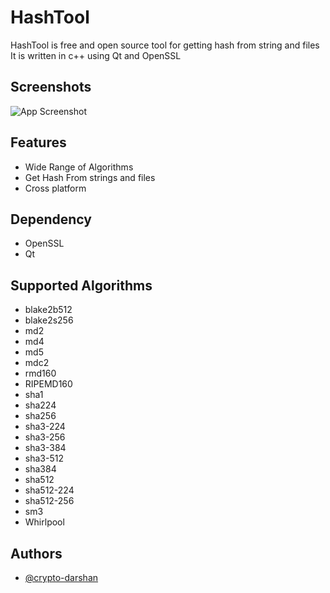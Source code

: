 
# HashTool
HashTool is free and open source tool for getting hash from string and files It is written in c++ using Qt and OpenSSL

## Screenshots

![App Screenshot](https://via.placeholder.com/468x300?text=App+Screenshot+Here)

## Features

- Wide Range of Algorithms
- Get Hash From strings and files
- Cross platform

## Dependency
* OpenSSL
* Qt
## Supported Algorithms

 * blake2b512
 * blake2s256
 * md2
 *  md4 
 *  md5
 * mdc2
 * rmd160
 * RIPEMD160
 * sha1
 * sha224
 * sha256
 * sha3-224
 * sha3-256
 * sha3-384
 * sha3-512
 * sha384
 * sha512
 * sha512-224
 * sha512-256
 * sm3
 * Whirlpool

## Authors

- [@crypto-darshan](https://www.github.com/crypto-darshan)

